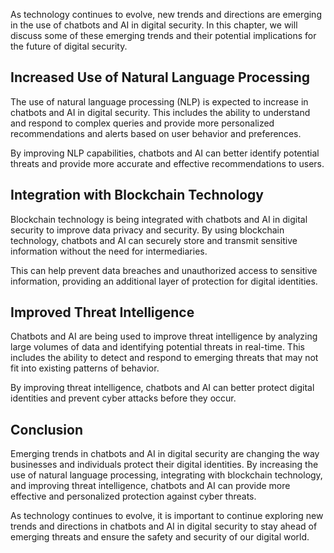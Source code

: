 

As technology continues to evolve, new trends and directions are emerging in the use of chatbots and AI in digital security. In this chapter, we will discuss some of these emerging trends and their potential implications for the future of digital security.

Increased Use of Natural Language Processing
--------------------------------------------

The use of natural language processing (NLP) is expected to increase in chatbots and AI in digital security. This includes the ability to understand and respond to complex queries and provide more personalized recommendations and alerts based on user behavior and preferences.

By improving NLP capabilities, chatbots and AI can better identify potential threats and provide more accurate and effective recommendations to users.

Integration with Blockchain Technology
--------------------------------------

Blockchain technology is being integrated with chatbots and AI in digital security to improve data privacy and security. By using blockchain technology, chatbots and AI can securely store and transmit sensitive information without the need for intermediaries.

This can help prevent data breaches and unauthorized access to sensitive information, providing an additional layer of protection for digital identities.

Improved Threat Intelligence
----------------------------

Chatbots and AI are being used to improve threat intelligence by analyzing large volumes of data and identifying potential threats in real-time. This includes the ability to detect and respond to emerging threats that may not fit into existing patterns of behavior.

By improving threat intelligence, chatbots and AI can better protect digital identities and prevent cyber attacks before they occur.

Conclusion
----------

Emerging trends in chatbots and AI in digital security are changing the way businesses and individuals protect their digital identities. By increasing the use of natural language processing, integrating with blockchain technology, and improving threat intelligence, chatbots and AI can provide more effective and personalized protection against cyber threats.

As technology continues to evolve, it is important to continue exploring new trends and directions in chatbots and AI in digital security to stay ahead of emerging threats and ensure the safety and security of our digital world.
